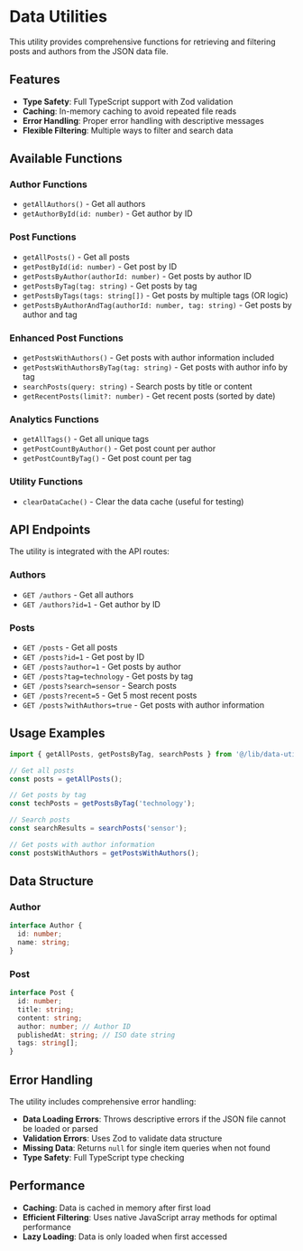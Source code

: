 # Data Utilities

This utility provides comprehensive functions for retrieving and filtering posts and authors from the JSON data file.

## Features

- **Type Safety**: Full TypeScript support with Zod validation
- **Caching**: In-memory caching to avoid repeated file reads
- **Error Handling**: Proper error handling with descriptive messages
- **Flexible Filtering**: Multiple ways to filter and search data

## Available Functions

### Author Functions

- `getAllAuthors()` - Get all authors
- `getAuthorById(id: number)` - Get author by ID

### Post Functions

- `getAllPosts()` - Get all posts
- `getPostById(id: number)` - Get post by ID
- `getPostsByAuthor(authorId: number)` - Get posts by author ID
- `getPostsByTag(tag: string)` - Get posts by tag
- `getPostsByTags(tags: string[])` - Get posts by multiple tags (OR logic)
- `getPostsByAuthorAndTag(authorId: number, tag: string)` - Get posts by author and tag

### Enhanced Post Functions

- `getPostsWithAuthors()` - Get posts with author information included
- `getPostsWithAuthorsByTag(tag: string)` - Get posts with author info by tag
- `searchPosts(query: string)` - Search posts by title or content
- `getRecentPosts(limit?: number)` - Get recent posts (sorted by date)

### Analytics Functions

- `getAllTags()` - Get all unique tags
- `getPostCountByAuthor()` - Get post count per author
- `getPostCountByTag()` - Get post count per tag

### Utility Functions

- `clearDataCache()` - Clear the data cache (useful for testing)

## API Endpoints

The utility is integrated with the API routes:

### Authors
- `GET /authors` - Get all authors
- `GET /authors?id=1` - Get author by ID

### Posts
- `GET /posts` - Get all posts
- `GET /posts?id=1` - Get post by ID
- `GET /posts?author=1` - Get posts by author
- `GET /posts?tag=technology` - Get posts by tag
- `GET /posts?search=sensor` - Search posts
- `GET /posts?recent=5` - Get 5 most recent posts
- `GET /posts?withAuthors=true` - Get posts with author information

## Usage Examples

```typescript
import { getAllPosts, getPostsByTag, searchPosts } from '@/lib/data-utils';

// Get all posts
const posts = getAllPosts();

// Get posts by tag
const techPosts = getPostsByTag('technology');

// Search posts
const searchResults = searchPosts('sensor');

// Get posts with author information
const postsWithAuthors = getPostsWithAuthors();
```

## Data Structure

### Author
```typescript
interface Author {
  id: number;
  name: string;
}
```

### Post
```typescript
interface Post {
  id: number;
  title: string;
  content: string;
  author: number; // Author ID
  publishedAt: string; // ISO date string
  tags: string[];
}
```

## Error Handling

The utility includes comprehensive error handling:

- **Data Loading Errors**: Throws descriptive errors if the JSON file cannot be loaded or parsed
- **Validation Errors**: Uses Zod to validate data structure
- **Missing Data**: Returns `null` for single item queries when not found
- **Type Safety**: Full TypeScript type checking

## Performance

- **Caching**: Data is cached in memory after first load
- **Efficient Filtering**: Uses native JavaScript array methods for optimal performance
- **Lazy Loading**: Data is only loaded when first accessed
